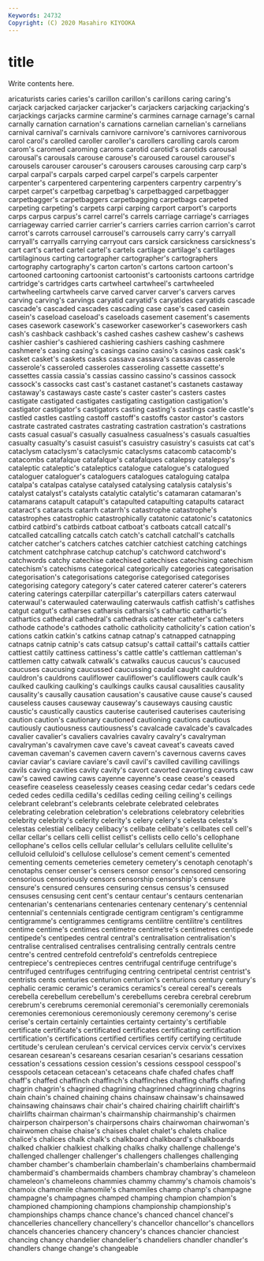 ```yaml
---
Keywords: 24732
Copyright: (C) 2020 Masahiro KIYOOKA
---
```


# title

Write contents here.

aricaturists caries caries's carillon carillon's carillons caring caring's
carjack carjacked carjacker carjacker's carjackers carjacking carjacking's carjackings carjacks carmine
carmine's carmines carnage carnage's carnal carnally carnation carnation's carnations carnelian
carnelian's carnelians carnival carnival's carnivals carnivore carnivore's carnivores carnivorous carol
carol's carolled caroller caroller's carollers carolling carols carom carom's caromed
caroming caroms carotid carotid's carotids carousal carousal's carousals carouse carouse's
caroused carousel carousel's carousels carouser carouser's carousers carouses carousing carp
carp's carpal carpal's carpals carped carpel carpel's carpels carpenter carpenter's
carpentered carpentering carpenters carpentry carpentry's carpet carpet's carpetbag carpetbag's carpetbagged
carpetbagger carpetbagger's carpetbaggers carpetbagging carpetbags carpeted carpeting carpeting's carpets carpi
carping carport carport's carports carps carpus carpus's carrel carrel's carrels
carriage carriage's carriages carriageway carried carrier carrier's carriers carries carrion
carrion's carrot carrot's carrots carrousel carrousel's carrousels carry carry's carryall
carryall's carryalls carrying carryout cars carsick carsickness carsickness's cart cart's
carted cartel cartel's cartels cartilage cartilage's cartilages cartilaginous carting cartographer
cartographer's cartographers cartography cartography's carton carton's cartons cartoon cartoon's cartooned
cartooning cartoonist cartoonist's cartoonists cartoons cartridge cartridge's cartridges carts cartwheel
cartwheel's cartwheeled cartwheeling cartwheels carve carved carver carver's carvers carves
carving carving's carvings caryatid caryatid's caryatides caryatids cascade cascade's cascaded
cascades cascading case case's cased casein casein's caseload caseload's caseloads
casement casement's casements cases casework casework's caseworker caseworker's caseworkers cash
cash's cashback cashback's cashed cashes cashew cashew's cashews cashier cashier's
cashiered cashiering cashiers cashing cashmere cashmere's casing casing's casings casino
casino's casinos cask cask's casket casket's caskets casks cassava cassava's
cassavas casserole casserole's casseroled casseroles casseroling cassette cassette's cassettes cassia
cassia's cassias cassino cassino's cassinos cassock cassock's cassocks cast cast's
castanet castanet's castanets castaway castaway's castaways caste caste's caster caster's
casters castes castigate castigated castigates castigating castigation castigation's castigator castigator's
castigators casting casting's castings castle castle's castled castles castling castoff
castoff's castoffs castor castor's castors castrate castrated castrates castrating castration
castration's castrations casts casual casual's casually casualness casualness's casuals casualties
casualty casualty's casuist casuist's casuistry casuistry's casuists cat cat's cataclysm
cataclysm's cataclysmic cataclysms catacomb catacomb's catacombs catafalque catafalque's catafalques catalepsy
catalepsy's cataleptic cataleptic's cataleptics catalogue catalogue's catalogued cataloguer cataloguer's cataloguers
catalogues cataloguing catalpa catalpa's catalpas catalyse catalysed catalysing catalysis catalysis's
catalyst catalyst's catalysts catalytic catalytic's catamaran catamaran's catamarans catapult catapult's
catapulted catapulting catapults cataract cataract's cataracts catarrh catarrh's catastrophe catastrophe's
catastrophes catastrophic catastrophically catatonic catatonic's catatonics catbird catbird's catbirds catboat
catboat's catboats catcall catcall's catcalled catcalling catcalls catch catch's catchall
catchall's catchalls catcher catcher's catchers catches catchier catchiest catching catchings
catchment catchphrase catchup catchup's catchword catchword's catchwords catchy catechise catechised
catechises catechising catechism catechism's catechisms categorical categorically categories categorisation categorisation's
categorisations categorise categorised categorises categorising category category's cater catered caterer
caterer's caterers catering caterings caterpillar caterpillar's caterpillars caters caterwaul caterwaul's
caterwauled caterwauling caterwauls catfish catfish's catfishes catgut catgut's catharses catharsis
catharsis's cathartic cathartic's cathartics cathedral cathedral's cathedrals catheter catheter's catheters
cathode cathode's cathodes catholic catholicity catholicity's cation cation's cations catkin
catkin's catkins catnap catnap's catnapped catnapping catnaps catnip catnip's cats
catsup catsup's cattail cattail's cattails cattier cattiest cattily cattiness cattiness's
cattle cattle's cattleman cattleman's cattlemen catty catwalk catwalk's catwalks caucus
caucus's caucused caucuses caucusing caucussed caucussing caudal caught cauldron cauldron's
cauldrons cauliflower cauliflower's cauliflowers caulk caulk's caulked caulking caulking's caulkings
caulks causal causalities causality causality's causally causation causation's causative cause
cause's caused causeless causes causeway causeway's causeways causing caustic caustic's
caustically caustics cauterise cauterised cauterises cauterising caution caution's cautionary cautioned
cautioning cautions cautious cautiously cautiousness cautiousness's cavalcade cavalcade's cavalcades cavalier
cavalier's cavaliers cavalries cavalry cavalry's cavalryman cavalryman's cavalrymen cave cave's
caveat caveat's caveats caved caveman caveman's cavemen cavern cavern's cavernous
caverns caves caviar caviar's caviare caviare's cavil cavil's cavilled cavilling
cavillings cavils caving cavities cavity cavity's cavort cavorted cavorting cavorts
caw caw's cawed cawing caws cayenne cayenne's cease cease's ceased
ceasefire ceaseless ceaselessly ceases ceasing cedar cedar's cedars cede ceded
cedes cedilla cedilla's cedillas ceding ceiling ceiling's ceilings celebrant celebrant's
celebrants celebrate celebrated celebrates celebrating celebration celebration's celebrations celebratory celebrities
celebrity celebrity's celerity celerity's celery celery's celesta celesta's celestas celestial
celibacy celibacy's celibate celibate's celibates cell cell's cellar cellar's cellars
celli cellist cellist's cellists cello cello's cellophane cellophane's cellos cells
cellular cellular's cellulars cellulite cellulite's celluloid celluloid's cellulose cellulose's cement
cement's cemented cementing cements cemeteries cemetery cemetery's cenotaph cenotaph's cenotaphs
censer censer's censers censor censor's censored censoring censorious censoriously censors
censorship censorship's censure censure's censured censures censuring census census's censused
censuses censusing cent cent's centaur centaur's centaurs centenarian centenarian's centenarians
centenaries centenary centenary's centennial centennial's centennials centigrade centigram centigram's centigramme
centigramme's centigrammes centigrams centilitre centilitre's centilitres centime centime's centimes centimetre
centimetre's centimetres centipede centipede's centipedes central central's centralisation centralisation's centralise
centralised centralises centralising centrally centrals centre centre's centred centrefold centrefold's
centrefolds centrepiece centrepiece's centrepieces centres centrifugal centrifuge centrifuge's centrifuged centrifuges
centrifuging centring centripetal centrist centrist's centrists cents centuries centurion centurion's
centurions century century's cephalic ceramic ceramic's ceramics ceramics's cereal cereal's
cereals cerebella cerebellum cerebellum's cerebellums cerebra cerebral cerebrum cerebrum's cerebrums
ceremonial ceremonial's ceremonially ceremonials ceremonies ceremonious ceremoniously ceremony ceremony's cerise
cerise's certain certainly certainties certainty certainty's certifiable certificate certificate's certificated
certificates certificating certification certification's certifications certified certifies certify certifying certitude
certitude's cerulean cerulean's cervical cervices cervix cervix's cervixes cesarean cesarean's
cesareans cesarian cesarian's cesarians cessation cessation's cessations cession cession's cessions
cesspool cesspool's cesspools cetacean cetacean's cetaceans chafe chafed chafes chaff
chaff's chaffed chaffinch chaffinch's chaffinches chaffing chaffs chafing chagrin chagrin's
chagrined chagrining chagrinned chagrinning chagrins chain chain's chained chaining chains
chainsaw chainsaw's chainsawed chainsawing chainsaws chair chair's chaired chairing chairlift
chairlift's chairlifts chairman chairman's chairmanship chairmanship's chairmen chairperson chairperson's chairpersons
chairs chairwoman chairwoman's chairwomen chaise chaise's chaises chalet chalet's chalets
chalice chalice's chalices chalk chalk's chalkboard chalkboard's chalkboards chalked chalkier
chalkiest chalking chalks chalky challenge challenge's challenged challenger challenger's challengers
challenges challenging chamber chamber's chamberlain chamberlain's chamberlains chambermaid chambermaid's chambermaids
chambers chambray chambray's chameleon chameleon's chameleons chammies chammy chammy's chamois
chamois's chamoix chamomile chamomile's chamomiles champ champ's champagne champagne's champagnes
champed champing champion champion's championed championing champions championship championship's championships
champs chance chance's chanced chancel chancel's chancelleries chancellery chancellery's chancellor
chancellor's chancellors chancels chanceries chancery chancery's chances chancier chanciest chancing
chancy chandelier chandelier's chandeliers chandler chandler's chandlers change change's changeable
